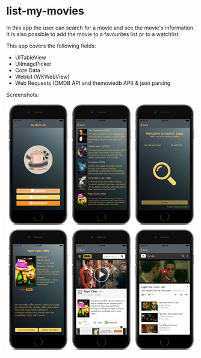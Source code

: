 # list-my-movies

In this app the user can search for a movie and see the movie's information. 
It is also possible to add the movie to a favourites list or to a watchlist.

This app covers the following fields:
* UITableView
* UIImagePicker
* Core Data
* Webkit (WKWebView)
* Web Requests (OMDB API and themoviedb API) & json parsing

Screenshots:

![Initial](https://github.com/ajPT/list-my-movies/blob/master/screenshots.jpg)
